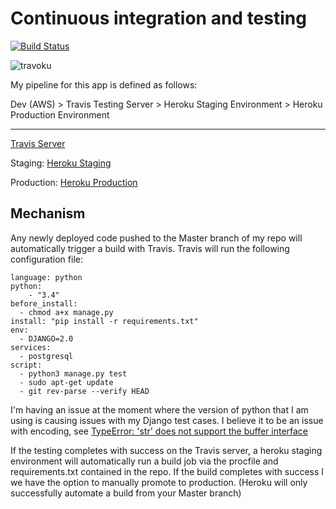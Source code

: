 # Continuous integration and testing

[![Build Status](https://travis-ci.org/bransfieldjack/Innablr-Technical-Challenge.svg?branch=master)](https://travis-ci.org/bransfieldjack/Innablr-Technical-Challenge)

![travoku](https://s3-ap-southeast-2.amazonaws.com/innablr/travoku.png)

My pipeline for this app is defined as follows:

Dev (AWS) > Travis Testing Server > Heroku Staging Environment > Heroku Production Environment

***

[Travis Server](https://travis-ci.org/bransfieldjack/Innablr-Technical-Challenge)

Staging: [Heroku Staging](https://innablr-staging.herokuapp.com/)

Production: [Heroku Production](https://innablr-production.herokuapp.com/)

## Mechanism

Any newly deployed code pushed to the Master branch of my repo will automatically trigger a build with Travis. Travis will run the following configuration file:

```
language: python
python:
    - "3.4"
before_install:
  - chmod a+x manage.py
install: "pip install -r requirements.txt"
env:
  - DJANGO=2.0
services:
  - postgresql
script:
  - python3 manage.py test
  - sudo apt-get update
  - git rev-parse --verify HEAD

```

I'm having an issue at the moment where the version of python that I am using is causing issues with my Django test cases. I believe it to be an issue with encoding, see [TypeError: 'str' does not support the buffer interface](https://stackoverflow.com/questions/5471158/typeerror-str-does-not-support-the-buffer-interface)

If the testing completes with success on the Travis server, a heroku staging environment will automatically run a build job via the procfile and requirements.txt contained in the repo. If the build completes with success I we have the option to manually promote to production. (Heroku will only successfully automate a build from your Master branch)

